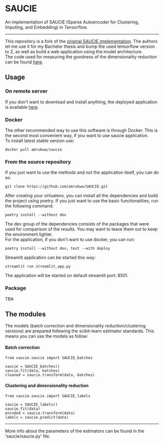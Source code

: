 # SAUCIE
An implementation of SAUCIE (Sparse Autoencoder for Clustering, Imputing, and Embedding) in Tensorflow.
***
This repository is a fork of the [original SAUCIE implementation](https://github.com/KrishnaswamyLab/SAUCIE). The authors let me use it for my Bachelor thesis and bump the used tensorflow version to 2, as well as build a web application using the model architecture.  
The code used for measuring the goodness of the dimensionality reduction can be found [here](https://github.com/pachterlab/CBP_2021).


## Usage
### On remote server
If you don't want to download and install anything, the deployed application is available [here]().
### Docker
The other recommended way to use this software is through Docker. This is the second most convenient way, if you want to use saucie application.  
To install latest stable version use:  
```
docker pull amrukwa/saucie
````  
### From the source repository
If you just want to use the methods and not the application itself, you can do so.
```
git clone https://github.com/amrukwa/SAUCIE.git
```
After creating your virtualenv, you can install all the dependencies and build the project using poetry. If you just want to use the basic functionalities, run the following command:
```
poetry install --without dev
```
The dev group of the dependencies consists of the packages that were used for comparison of the results. You may want to leave them out to keep the environment lighter.  
For the application, if you don't want to use docker, you can run:
```
poetry install --without dev, test --with deploy
```
Streamlit application can be started this way:
```
streamlit run streamlit_app.py
```
The application will be started on default streamlit port: 8501.

### Package
TBA

## The modules
The models (batch correction and dimensionality reduction/clustering versions) are prepared following the scikit-learn estimator standards. This means you can use the models as follow:
#### Batch correction
``` 
from saucie.saucie import SAUCIE_batches

saucie = SAUCIE_batches()
saucie.fit(data, batches)
cleaned = saucie.transform(data, batches)
```
#### Clustering and dimensionality reduction
``` 
from saucie.saucie import SAUCIE_labels

saucie = SAUCIE_labels()
saucie.fit(data)
encoded = saucie.transform(data)
labels = saucie.predict(data)
```
***  
More info about the parameters of the estimators can be found in the 'saucie/saucie.py' file.